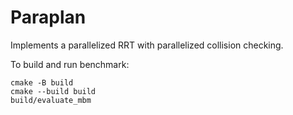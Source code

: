 # Paraplan

Implements a parallelized RRT with parallelized collision checking.

To build and run benchmark:
```
cmake -B build
cmake --build build
build/evaluate_mbm
```
